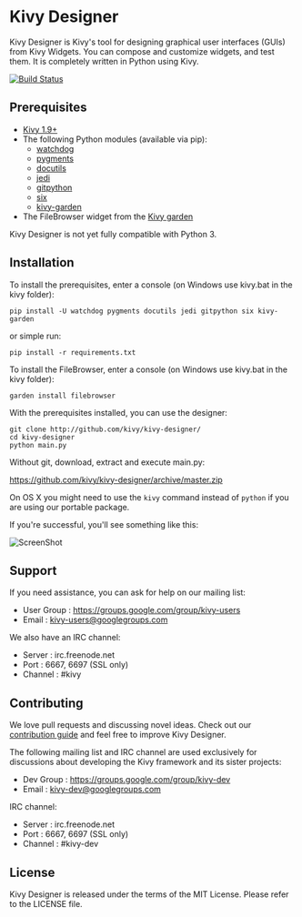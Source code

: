 Kivy Designer
=============

Kivy Designer is Kivy's tool for designing graphical user interfaces
(GUIs) from Kivy Widgets. You can compose and customize widgets, and
test them. It is completely written in Python using Kivy.

[![Build Status](https://travis-ci.org/kivy/kivy-designer.svg?branch=master)](https://travis-ci.org/kivy/kivy-designer)

Prerequisites
-------------

- [Kivy 1.9+](http://kivy.org/#download)
- The following Python modules (available via pip):
    - [watchdog](https://pythonhosted.org/watchdog/)
    - [pygments](http://pygments.org/)
    - [docutils](http://docutils.sourceforge.net/)
    - [jedi](http://jedi.jedidjah.ch/en/latest/)
    - [gitpython](http://gitpython.readthedocs.org)
    - [six](https://pythonhosted.org/six/)
    - [kivy-garden](http://kivy.org/docs/api-kivy.garden.html)
- The FileBrowser widget from the [Kivy garden](http://kivy.org/docs/api-kivy.garden.html)

Kivy Designer is not yet fully compatible with Python 3.

Installation
------------

To install the prerequisites, enter a console (on Windows use kivy.bat in the kivy folder):

    pip install -U watchdog pygments docutils jedi gitpython six kivy-garden

or simple run:

    pip install -r requirements.txt

To install the FileBrowser, enter a console (on Windows use kivy.bat in the kivy folder):

    garden install filebrowser

With the prerequisites installed, you can use the designer:

    git clone http://github.com/kivy/kivy-designer/
    cd kivy-designer
    python main.py

Without git, download, extract and execute main.py:

https://github.com/kivy/kivy-designer/archive/master.zip


On OS X you might need to use the `kivy` command instead of `python` if you are using our portable package.

If you're successful, you'll see something like this:

![ScreenShot](https://raw.github.com/kivy/kivy-designer/master/kivy_designer.png)

Support
-------

If you need assistance, you can ask for help on our mailing list:

* User Group : https://groups.google.com/group/kivy-users
* Email      : kivy-users@googlegroups.com

We also have an IRC channel:

* Server  : irc.freenode.net
* Port    : 6667, 6697 (SSL only)
* Channel : #kivy

Contributing
------------

We love pull requests and discussing novel ideas. Check out our
[contribution guide](http://kivy.org/docs/contribute.html) and
feel free to improve Kivy Designer.

The following mailing list and IRC channel are used exclusively for
discussions about developing the Kivy framework and its sister projects:

* Dev Group : https://groups.google.com/group/kivy-dev
* Email     : kivy-dev@googlegroups.com

IRC channel:

* Server  : irc.freenode.net
* Port    : 6667, 6697 (SSL only)
* Channel : #kivy-dev

License
-------

Kivy Designer is released under the terms of the MIT License. Please refer to the
LICENSE file.
